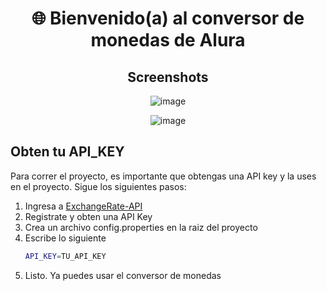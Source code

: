 <div align="center">

# 🌐 Bienvenido(a) al conversor de monedas de Alura

## Screenshots

![image](https://github.com/user-attachments/assets/a23b44cb-df59-4859-a773-f00fe6de4bd1)

![image](https://github.com/user-attachments/assets/9b50a920-d8b3-42ad-928f-e798bd874596)


</div>

## Obten tu API_KEY
Para correr el proyecto, es importante que obtengas una API key y la uses en el proyecto.
Sigue los siguientes pasos:

1. Ingresa a [ExchangeRate-API](https://www.exchangerate-api.com/)
2. Registrate y obten una API Key
3. Crea un archivo config.properties en la raiz del proyecto
4. Escribe lo siguiente
   ```bash
   API_KEY=TU_API_KEY
   ```
5. Listo. Ya puedes usar el conversor de monedas 
